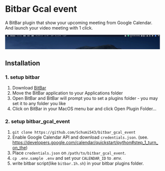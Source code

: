 # Bitbar Gcal event

A BitBar plugin that show your upcoming meeting from Google Calendar.
And launch your video meeting with 1 click.

![screenshot](https://github.com/Schumi543/bitbar_gcal_event/blob/master/doc/screenshot.gif?raw=true)

## Installation
### 1. setup bitbar
1. Download [BitBar](https://github.com/matryer/bitbar)
2. Move the BitBar application to your Applications folder
3. Open BitBar and BitBar will prompt you to set a plugins folder - you may set it to any folder you like
4. Click on BitBar in your MacOS menu bar and click Open Plugin Folder...

### 2. setup bitbar_gcal_event
1. `git clone https://github.com/Schumi543/bitbar_gcal_event`
2. Enable Google Calendar API and download `credentials.json`. (see. https://developers.google.com/calendar/quickstart/python#step_1_turn_on_the)
3. Place `credentials.json` on `/path/to/bitbar_gcal_event`.
4. `cp .env.sample .env` and set your `CALENDAR_ID` to .env.
5. write bitbar script(like `bitbar.1h.sh`) in your bitbar plugins folder.
